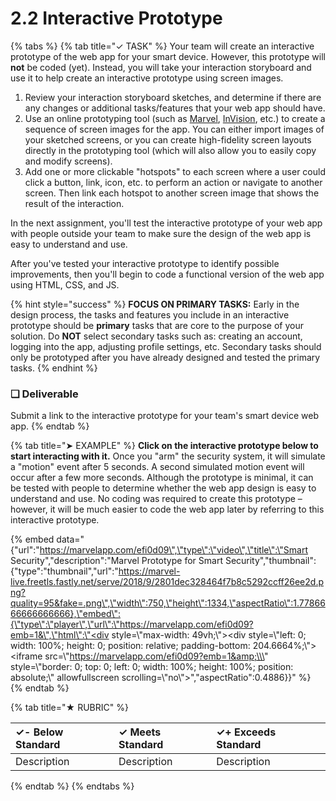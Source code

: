 # 2.2 Interactive Prototype

{% tabs %}
{% tab title="✓ TASK" %}
Your team will create an interactive prototype of the web app for your smart device. However, this prototype will **not** be coded \(yet\). Instead, you will take your interaction storyboard and use it to help create an interactive prototype using screen images.

1. Review your interaction storyboard sketches, and determine if there are any changes or additional tasks/features that your web app should have.
2. Use an online prototyping tool \(such as [Marvel](https://marvelapp.com/), [InVision](https://www.invisionapp.com/), etc.\) to create a sequence of screen images for the app. You can either import images of your sketched screens, or you can create high-fidelity screen layouts directly in the prototyping tool \(which will also allow you to easily copy and modify screens\).
3. Add one or more clickable "hotspots" to each screen where a user could click a button, link, icon, etc. to perform an action or navigate to another screen. Then link each hotspot to another screen image that shows the result of the interaction.

In the next assignment, you'll test the interactive prototype of your web app with people outside your team to make sure the design of the web app is easy to understand and use.

After you've tested your interactive prototype to identify possible improvements, then you'll begin to code a functional version of the web app using HTML, CSS, and JS.

{% hint style="success" %}
**FOCUS ON PRIMARY TASKS:**  Early in the design process, the tasks and features you include in an interactive prototype should be **primary** tasks that are core to the purpose of your solution. Do **NOT** select secondary tasks such as: creating an account, logging into the app, adjusting profile settings, etc.  Secondary tasks should only be prototyped after you have already designed and tested the primary tasks.
{% endhint %}

### **❏ Deliverable**

Submit a link to the interactive prototype for your team's smart device web app.
{% endtab %}

{% tab title="➤ EXAMPLE" %}
**Click on the interactive prototype below to start interacting with it.** Once you "arm" the security system, it will simulate a "motion" event after 5 seconds.  A second simulated motion event will  occur after a few more seconds. Although the prototype is minimal, it can be tested with people to determine whether the web app design is easy to understand and use. No coding was required to create this prototype – however, it will be much easier to code the web app later by referring to this interactive prototype.

{% embed data="{\"url\":\"https://marvelapp.com/efi0d09\",\"type\":\"video\",\"title\":\"Smart Security\",\"description\":\"Marvel Prototype for Smart Security\",\"thumbnail\":{\"type\":\"thumbnail\",\"url\":\"https://marvel-live.freetls.fastly.net/serve/2018/9/2801dec328464f7b8c5292ccff26ee2d.png?quality=95&fake=.png\",\"width\":750,\"height\":1334,\"aspectRatio\":1.7786666666666666},\"embed\":{\"type\":\"player\",\"url\":\"https://marvelapp.com/efi0d09?emb=1&\",\"html\":\"<div style=\\\"max-width: 49vh;\\\"><div style=\\\"left: 0; width: 100%; height: 0; position: relative; padding-bottom: 204.6664%;\\\"><iframe src=\\\"https://marvelapp.com/efi0d09?emb=1&amp;\\\" style=\\\"border: 0; top: 0; left: 0; width: 100%; height: 100%; position: absolute;\\\" allowfullscreen scrolling=\\\"no\\\"></iframe></div></div>\",\"aspectRatio\":0.4886}}" %}
{% endtab %}

{% tab title="★ RUBRIC" %}


| **✓- Below Standard** | **✓ Meets Standard** | **✓+ Exceeds Standard** |
| :--- | :--- | :--- |
| Description | Description | Description |
{% endtab %}
{% endtabs %}

